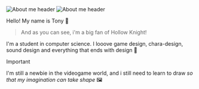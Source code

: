 <picture>
  <source media="(prefers-color-scheme: dark)" srcset="https://media.discordapp.net/attachments/1163013742485831755/1268310072975556648/About_meWhen_Silksong_.png?ex=66b5d88d&is=66b4870d&hm=76389cb1f799c7f57efb37abcadeede116f8dc9b19fceedd4fb389fa928a7f36&=&format=webp&quality=lossless&width=1440&height=434">
  <source media="(prefers-color-scheme: light)" srcset="https://media.discordapp.net/attachments/1163013742485831755/1268310511225798848/About_meWhen_Silksong_black.png?ex=66abf5b5&is=66aaa435&hm=4da462e10332e2b0b20cec1e6c7095036c8159f4ab51d74e863d02fbba31a9b6&=&format=webp&quality=lossless&width=1440&height=434">
  <img alt="About me header" src="https://media.discordapp.net/attachments/1163013742485831755/1268310072975556648/About_meWhen_Silksong_.png?ex=66abf54d&is=66aaa3cd&hm=9c738e351364a1f8266edb0f6a74bb3f9fe47d0e4b41b719ac1d3d6f8bbc9df9&=&format=webp&quality=lossless&width=1440&height=434">
</picture>

<picture>
  <source media="(prefers-color-scheme: dark)" srcset="https://media.discordapp.net/attachments/1163013742485831755/1268314079362285691/nocost.png?ex=66abf908&is=66aaa788&hm=8080b97fc5509944d1b91e81df1af2299600af8ada0590a9569e093939ca3b5c&=&format=webp&quality=lossless&width=1440&height=302">
  <source media="(prefers-color-scheme: light)" srcset="https://media.discordapp.net/attachments/1163013742485831755/1268314973998678016/dividerblack.png?ex=66abf9dd&is=66aaa85d&hm=c3b4eda701e50b431e8765fe0a2b3af25c1f62bbb1740a918154d0820541d5ac&=&format=webp&quality=lossless&width=1440&height=145">
  <img alt="About me header" src="https://media.discordapp.net/attachments/1163013742485831755/1268310050888220783/nocost.png?ex=66abf548&is=66aaa3c8&hm=2b185014683b08d828ba015493fcdbf8c69e336a4b8c5cdaee1617e02659aafb&=&format=webp&quality=lossless&width=1440&height=411">
</picture>

Hello! My name is Tony 👋
> And as you can see, i'm a big fan of Hollow Knight!

I'm a student in computer science.
I looove game design, chara-design, sound design and everything that ends with design 💫

> [!IMPORTANT]
> I'm still a newbie in the videogame world, and i still need to learn to draw *so that my imagination can take shape* 🖼️
